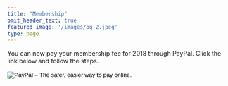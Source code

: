 ```yaml
---
title: "Membership"
omit_header_text: true
featured_image: '/images/bg-2.jpeg'
type: page
---
```


You can now pay your membership fee for 2018 through PayPal. Click the link below and follow the steps.

<form action="https://www.paypal.com/cgi-bin/webscr" method="post" target="_top"><input name="cmd" type="hidden" value="_s-xclick" />
          <input name="hosted_button_id" type="hidden" value="QG387G2ABA29Q" />
          <input alt="PayPal – The safer, easier way to pay online." name="submit" src="https://www.paypalobjects.com/en_GB/i/btn/btn_paynowCC_LG.gif" type="image" />
          <img src="https://www.paypalobjects.com/en_GB/i/scr/pixel.gif" alt="" width="1" height="1" border="0" />
</form>